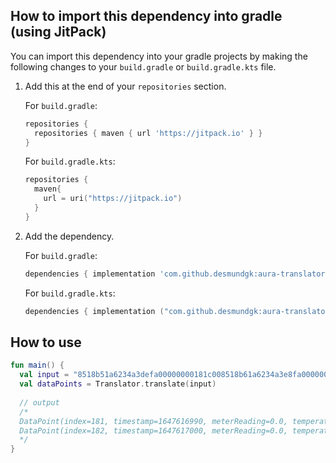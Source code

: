 ## How to import this dependency into gradle (using JitPack)

You can import this dependency into your gradle projects by making the following changes to your
`build.gradle` or `build.gradle.kts` file.

1. Add this at the end of your `repositories` section.

   For `build.gradle`:

   ```groovy
   repositories {
     repositories { maven { url 'https://jitpack.io' } }
   }
   ```

   For `build.gradle.kts`:

   ```kotlin
   repositories {
     maven{
       url = uri("https://jitpack.io")
     }
   }
   ```

2. Add the dependency.

   For `build.gradle`:

   ```groovy
   dependencies { implementation 'com.github.desmundgk:aura-translator:1.1.0' }
   ```

   For `build.gradle.kts`:

   ```kotlin
   dependencies { implementation ("com.github.desmundgk:aura-translator:1.1.0") }
   ```

## How to use

```kotlin
fun main() {
  val input = "8518b51a6234a3defa00000000181c008518b61a6234a3e8fa00000000181c00"
  val dataPoints = Translator.translate(input)
  
  // output
  /*
  DataPoint(index=181, timestamp=1647616990, meterReading=0.0, temperature=28, alarmStatus=0)
  DataPoint(index=182, timestamp=1647617000, meterReading=0.0, temperature=28, alarmStatus=0)
  */
}
```
